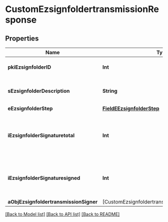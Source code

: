 # CustomEzsignfoldertransmissionResponse

## Properties
Name | Type | Description | Notes
------------ | ------------- | ------------- | -------------
**pkiEzsignfolderID** | **Int** | The unique ID of the Ezsignfolder | 
**sEzsignfolderDescription** | **String** | The description of the Ezsignfolder | 
**eEzsignfolderStep** | [**FieldEEzsignfolderStep**](FieldEEzsignfolderStep.md) |  | 
**iEzsignfolderSignaturetotal** | **Int** | The number of total signatures that were requested in the Ezsignfolder | 
**iEzsignfolderSignaturesigned** | **Int** | The number of signatures that were signed in the Ezsignfolder. | 
**aObjEzsignfoldertransmissionSigner** | [CustomEzsignfoldertransmissionSignerResponse] |  | 

[[Back to Model list]](../README.md#documentation-for-models) [[Back to API list]](../README.md#documentation-for-api-endpoints) [[Back to README]](../README.md)


